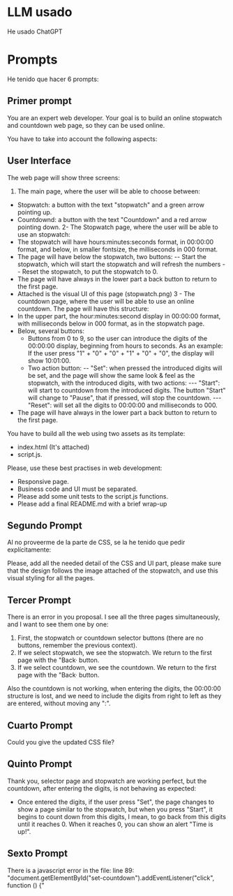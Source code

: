 # LLM usado
He usado ChatGPT

# Prompts
He tenido que hacer 6 prompts:

## Primer prompt
You are an expert web developer. Your goal is to build an online stopwatch and countdown web page, so they can be used online.

You have to take into account the following aspects:

## User Interface
The web page will show three screens:
1. The main page, where the user will be able to choose between:
  - Stopwatch: a button with the text "stopwatch" and a green arrow pointing up.
  - Countdownd: a button with the text "Countdown" and a red arrow pointing down.
2- The Stopwatch page, where the user will be able to use an stopwatch:
  - The stopwatch will have hours:minutes:seconds format, in 00:00:00 format, and below, in smaller fontsize, the milliseconds in 000 format.
  - The page will have below the stopwatch, two buttons: 
  -- Start the stopwatch, which will start the stopwatch and will refresh the numbers
  -- Reset the stopwatch, to put the stopwatch to 0.
  - The page will have always in the lower part a back button to return to the first page.
  - Attached is the visual UI of this page (stopwatch.png)
3 - The countdown page, where the user will be able to use an online countdown. The page will have this structure:
   - In the upper part, the hour:minutes:second display in 00:00:00 format, with milliseconds below in 000 format, as in the stopwatch page.
   - Below, several buttons:
      - Buttons from 0 to 9, so the user can introduce the digits of the 00:00:00 display, beginning from hours to seconds. As an example: If the user press "1" + "0" + "0" + "1" + "0" + "0", the display will show 10:01:00.
     - Two action button:
        -- "Set": when pressed the introduced digits will be set, and the page will show the same look & feel as the stopwatch, with the introduced digits, with two actions:
       ---  "Start": will start to countdown from the introduced digits. The button "Start" will change to "Pause", that if pressed, will stop the countdown.
       ---  "Reset": will set all the digits to 00:00:00 and milliseconds to 000.
- The page will have always in the lower part a back button to return to the first page.

You have to build all the web using two assets as its template:
 - index.html (It's attached)
 - script.js.

Please, use these best practises in web development:
 - Responsive page.
 - Business code and UI must be separated.
 - Please add some unit tests to the script.js functions.
 - Please add a final README.md with a brief wrap-up

 ## Segundo Prompt
 Al no proveerme de la parte de CSS, se la he tenido que pedir explícitamente:

 Please, add all the needed detail of the CSS and UI part, please make sure that the design follows the image attached of the stopwatch, and use this visual styling for all the pages.

 ## Tercer Prompt 

 There is an error in you proposal. I see all the three pages simultaneously, and I want to see them one by one:
 1. First, the stopwatch or countdown selector buttons (there are no buttons, remember the previous context).
 2. If we select stopwatch, we see the stopwatch. We return to the first page with the "Back· button.
3. If we select countdown, we see the countdown. We return to the first page with the "Back· button.

Also the countdown is not working, when entering the digits, the 00:00:00 structure is lost, and we need to include the digits from right to left as they are entered, without moving any ":". 

## Cuarto Prompt

Could you give the updated CSS file?

## Quinto Prompt

Thank you, selector page and stopwatch are working perfect, but the countdown, after entering the digits, is not behaving as expected:
 - Once entered the digits, if the user press "Set", the page changes to show a page similar to the stopwatch, but when you press "Start", it begins to count down from this digits, I mean, to go back from this digits until it reaches 0. When it reaches 0, you can show an alert "Time is up!". 

 ## Sexto Prompt

 There is a javascript error in the file: line 89: "document.getElementById("set-countdown").addEventListener("click", function () {"